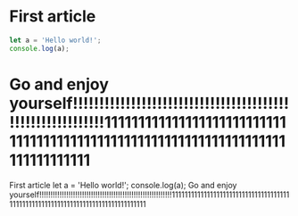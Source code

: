 # First article

```js
let a = 'Hello world!';
console.log(a);
```

# Go and enjoy yourself!!!!!!!!!!!!!!!!!!!!!!!!!!!!!!!!!!!!!!!!!!!!!!!!!!!!!!!!!!!11111111111111111111111111111111111111111111111111111111111111111111111111111111
<article summary separator>First article
let a = 'Hello world!';
console.log(a);
Go and enjoy yourself!!!!!!!!!!!!!!!!!!!!!!!!!!!!!!!!!!!!!!!!!!!!!!!!!!!!!!!!!!!11111111111111111111111111111111111111111111111111111111111111111111111111111111